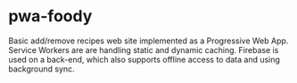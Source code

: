 # pwa-foody

Basic add/remove recipes web site implemented as a Progressive Web App. 
Service Workers are are handling static and dynamic caching.
Firebase is used on a back-end, which also supports offline access to data and using background sync.
